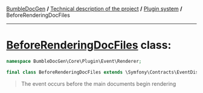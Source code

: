 <embed> <a href="/docs/README.md">BumbleDocGen</a> <b>/</b> <a href="/docs/tech/readme.md">Technical description of the project</a> <b>/</b> <a href="/docs/tech/04_pluginSystem.md">Plugin system</a> <b>/</b> BeforeRenderingDocFiles<hr> </embed>

<h1>
    <a href="https://github.com/bumble-tech/bumble-doc-gen/blob/master/src/Core/Plugin/Event/Renderer/BeforeRenderingDocFiles.php#L12">BeforeRenderingDocFiles</a> class:
</h1>





```php
namespace BumbleDocGen\Core\Plugin\Event\Renderer;

final class BeforeRenderingDocFiles extends \Symfony\Contracts\EventDispatcher\Event
```

<blockquote>The event occurs before the main documents begin rendering</blockquote>














